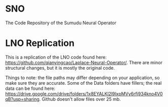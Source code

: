 # SNO
The Code Repository of the Sumudu Neural Operator

# LNO Replication
This is a replication of the LNO code found here: https://github.com/qianyingcao/Laplace-Neural-Operator/. There are minor structural changes, but it is mostly the original code.

Things to note: the file paths may differ depending on your application, so make sure they are accurate. Some of the Data folders have fillers; the real data can be found here: https://drive.google.com/drive/folders/1x8EYALKl2l9lxpMVy6rfj934kno4V0qB?usp=sharing. Github doesn't allow files over 25 mb.

